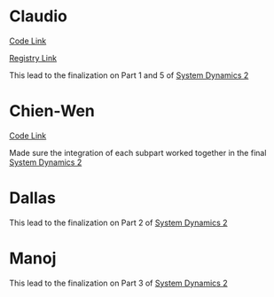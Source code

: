 # Claudio
[Code Link](https://nbviewer.jupyter.org/github/cvignola95/cvignola95.github.io/blob/main/System_Dynamics_Claudio.ipynb)

[Registry Link](/System_Dynamics_Claudio.ipynb)

This lead to the finalization on Part 1 and 5 of [System Dynamics 2](https://nbviewer.jupyter.org/github/cvignola95/cvignola95.github.io/blob/main/System_Dynamics_2.ipynb)

# Chien-Wen
[Code Link](https://colab.research.google.com/drive/1bsCJCii6tlUxw3w6HBCngL2EFwV7QNmZ?usp=sharing)

Made sure the integration of each subpart worked together in the final [System Dynamics 2](https://nbviewer.jupyter.org/github/cvignola95/cvignola95.github.io/blob/main/System_Dynamics_2.ipynb)

# Dallas

This lead to the finalization on Part 2 of [System Dynamics 2](https://nbviewer.jupyter.org/github/cvignola95/cvignola95.github.io/blob/main/System_Dynamics_2.ipynb)

# Manoj

This lead to the finalization on Part 3 of [System Dynamics 2](https://nbviewer.jupyter.org/github/cvignola95/cvignola95.github.io/blob/main/System_Dynamics_2.ipynb)

